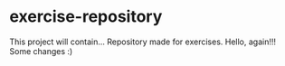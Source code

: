 # exercise-repository
This project will contain...
Repository made for exercises.
Hello, again!!!
Some changes :)

